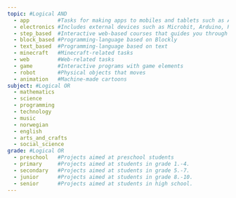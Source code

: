 ```yaml
---
topic: #Logical AND
  - app         #Tasks for making apps to mobiles and tablets such as App Inventor and Swift
  - electronics #Includes external devices such as Microbit, Arduino, Raspberry Pi, Lego Mindstorms.
  - step_based  #Interactive web-based courses that guides you through small concepts/tasks one step at the time. Such as code.org sessions or similar by Khan Academy and Codecademy.
  - block_based #Programming-language based on Blockly
  - text_based  #Programming-language based on text
  - minecraft   #Minecraft-related tasks
  - web         #Web-related tasks
  - game        #Interactive programs with game elements
  - robot       #Physical objects that moves
  - animation   #Machine-made cartoons
subject: #Logical OR
  - mathematics
  - science
  - programming
  - technology
  - music
  - norwegian
  - english
  - arts_and_crafts
  - social_science
grade: #Logical OR
  - preschool   #Projects aimed at preschool students
  - primary     #Projects aimed at students in grade 1.-4.
  - secondary   #Projects aimed at students in grade 5.-7.
  - junior      #Projects aimed at students in grade 8.-10.
  - senior      #Projects aimed at students in high school.
---
```

